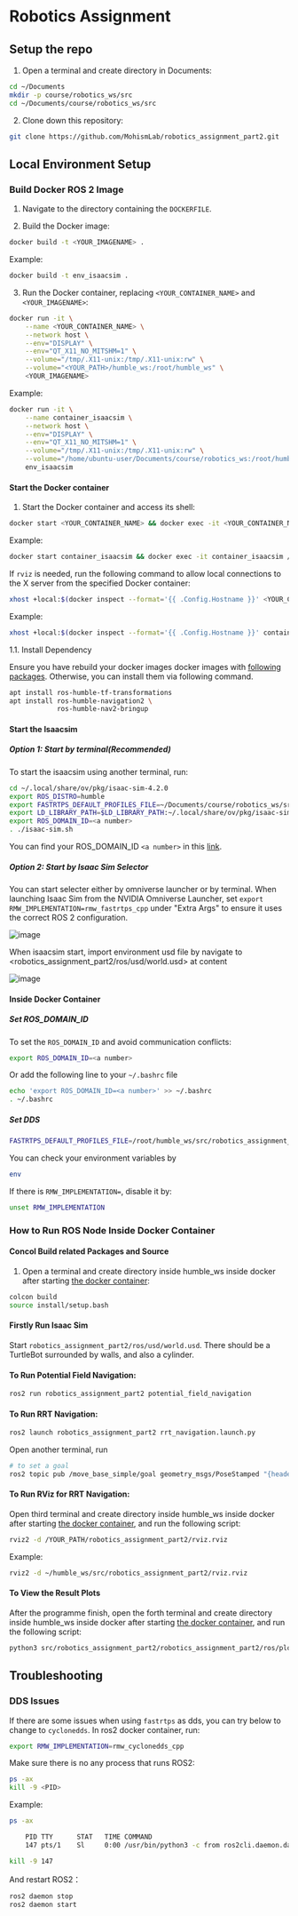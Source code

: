 # Robotics Assignment

## Setup the repo
1. Open a terminal and create directory in Documents:
```bash
cd ~/Documents
mkdir -p course/robotics_ws/src
cd ~/Documents/course/robotics_ws/src
```

2. Clone down this repository:
```bash
git clone https://github.com/MohismLab/robotics_assignment_part2.git
```

## Local Environment Setup
### Build Docker ROS 2 Image
1. Navigate to the directory containing the `DOCKERFILE`.

2. Build the Docker image:
```bash
docker build -t <YOUR_IMAGENAME> .
```
Example:
```bash
docker build -t env_isaacsim .
```

3. Run the Docker container, replacing `<YOUR_CONTAINER_NAME>` and `<YOUR_IMAGENAME>`:
```bash
docker run -it \
    --name <YOUR_CONTAINER_NAME> \
    --network host \
    --env="DISPLAY" \
    --env="QT_X11_NO_MITSHM=1" \
    --volume="/tmp/.X11-unix:/tmp/.X11-unix:rw" \
    --volume="<YOUR_PATH>/humble_ws:/root/humble_ws" \
    <YOUR_IMAGENAME>
```
Example:

```bash
docker run -it \
    --name container_isaacsim \
    --network host \
    --env="DISPLAY" \
    --env="QT_X11_NO_MITSHM=1" \
    --volume="/tmp/.X11-unix:/tmp/.X11-unix:rw" \
    --volume="/home/ubuntu-user/Documents/course/robotics_ws:/root/humble_ws" \
    env_isaacsim
```

#### Start the Docker container
1. Start the Docker container and access its shell:

```bash
docker start <YOUR_CONTAINER_NAME> && docker exec -it <YOUR_CONTAINER_NAME> /bin/bash
```
Example:
```bash
docker start container_isaacsim && docker exec -it container_isaacsim /bin/bash
```

If `rviz` is needed, run the following command to allow local connections to the X server from the specified Docker container:
    
```bash
xhost +local:$(docker inspect --format='{{ .Config.Hostname }}' <YOUR_CONTAINER_NAME>) && docker start <YOUR_CONTAINER_NAME> && docker exec -it <YOUR_CONTAINER_NAME> /bin/bash
```

Example:
```bash
xhost +local:$(docker inspect --format='{{ .Config.Hostname }}' container_isaacsim) && docker start container_isaacsim && docker exec -it container_isaacsim /bin/bash
```

1.1. Install Dependency 

Ensure you have rebuild your docker images docker images with [following packages](https://github.com/MohismLab/robotics_assignment_part2/blob/4fbe9c2b838c3a7b08a06021ea89b5684357c319/Dockerfile#L18). Otherwise, you can install them via following command.
```sh
apt install ros-humble-tf-transformations
apt install ros-humble-navigation2 \ 
            ros-humble-nav2-bringup
```

#### Start the Isaacsim
##### Option 1: Start by terminal(Recommended)
To start the isaacsim using another terminal, run:
```bash
cd ~/.local/share/ov/pkg/isaac-sim-4.2.0
export ROS_DISTRO=humble
export FASTRTPS_DEFAULT_PROFILES_FILE=~/Documents/course/robotics_ws/src/robotics_assignment_part2/fastdds.xml
export LD_LIBRARY_PATH=$LD_LIBRARY_PATH:~/.local/share/ov/pkg/isaac-sim-4.2.0/exts/omni.isaac.ros2_bridge/humble/lib
export ROS_DOMAIN_ID=<a number>
. ./isaac-sim.sh 
```
You can find your ROS_DOMAIN_ID `<a number>` in this [link](https://docs.google.com/spreadsheets/d/1kC7gXXYbdRqgV7mz5oa8AHA5-ZvLCW_N/edit?gid=1509629307#gid=1509629307).

##### Option 2: Start by Isaac Sim Selector
You can start selecter either by omniverse launcher or by terminal. When launching Isaac Sim from the NVIDIA Omniverse Launcher, set `export RMW_IMPLEMENTATION=rmw_fastrtps_cpp` under "Extra Args" to ensure it uses the correct ROS 2 configuration.

![image](images/ros_setup_isaacsim.png)

When isaacsim start, import environment usd file by navigate to <robotics_assignment_part2/ros/usd/world.usd> at content  

![image](images/import_usd.png)


#### Inside Docker Container
##### Set ROS_DOMAIN_ID
To set the `ROS_DOMAIN_ID` and avoid communication conflicts:
```bash
export ROS_DOMAIN_ID=<a number>
```
Or add the following line to your `~/.bashrc` file
```bash
echo 'export ROS_DOMAIN_ID=<a number>' >> ~/.bashrc
. ~/.bashrc
```
##### Set DDS 
```bash
FASTRTPS_DEFAULT_PROFILES_FILE=/root/humble_ws/src/robotics_assignment_part2/fastdds.xml
```
You can check your environment variables by
```bash
env
```
If there is `RMW_IMPLEMENTATION=`, disable it by:
```bash
unset RMW_IMPLEMENTATION
```

### How to Run ROS Node Inside Docker Container
#### Concol Build related Packages and Source
1. Open a terminal and create directory inside humble_ws inside docker after starting [the docker container](#Start-the-Docker-container):
```bash
colcon build
source install/setup.bash
```

#### Firstly Run Isaac Sim
Start `robotics_assignment_part2/ros/usd/world.usd`. There should be a TurtleBot surrounded by walls, and also a cylinder.

#### To Run Potential Field Navigation:

```sh
ros2 run robotics_assignment_part2 potential_field_navigation
```

#### To Run RRT Navigation:
```sh
ros2 launch robotics_assignment_part2 rrt_navigation.launch.py
```

Open another terminal, run 
```sh
# to set a goal
ros2 topic pub /move_base_simple/goal geometry_msgs/PoseStamped "{header: {frame_id: 'map'}, pose: {position: {x: 1.8, y: 1.8, z: 0.0}, orientation: {x: 0.0, y: 0.0, z: 0.0, w: 1.0}}}"
```

#### To Run RViz for RRT Navigation:
Open third terminal and create directory inside humble_ws inside docker after starting [the docker container](#Start-the-Docker-container), and run the following script:

```sh
rviz2 -d /YOUR_PATH/robotics_assignment_part2/rviz.rviz
```

Example:
```sh
rviz2 -d ~/humble_ws/src/robotics_assignment_part2/rviz.rviz
```


#### To View the Result Plots
After the programme finish, open the forth terminal and create directory inside humble_ws inside docker after starting [the docker container](#Start-the-Docker-container), and run the following script:

```sh
python3 src/robotics_assignment_part2/robotics_assignment_part2/ros/plot_trajectory.py 
```




## Troubleshooting
### DDS Issues
If there are some issues when using `fastrtps` as dds, you can try below to change to `cyclonedds`.
In ros2 docker container, run:
```bash
export RMW_IMPLEMENTATION=rmw_cyclonedds_cpp
```

Make sure there is no any process that runs ROS2:
```bash
ps -ax
kill -9 <PID>
```

Example:
```bash
ps -ax

    PID TTY      STAT   TIME COMMAND
    147 pts/1    Sl     0:00 /usr/bin/python3 -c from ros2cli.daemon.daemonize import main; main() --n

kill -9 147
```

And restart ROS2：
```bash
ros2 daemon stop
ros2 daemon start
```
